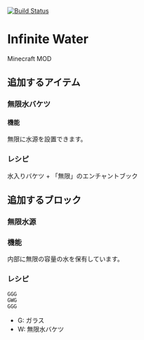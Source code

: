 [![Build Status](https://drone.io/github.com/AtoCrafter/InfiniteWater/status.png)](https://drone.io/github.com/AtoCrafter/InfiniteWater/latest)


# Infinite Water

Minecraft MOD


## 追加するアイテム

### 無限水バケツ

#### 機能

無限に水源を設置できます。

### レシピ

水入りバケツ + 「無限」のエンチャントブック


## 追加するブロック

### 無限水源

### 機能

内部に無限の容量の水を保有しています。

### レシピ

```
GGG
GWG
GGG
```

- G: ガラス
- W: 無限水バケツ
